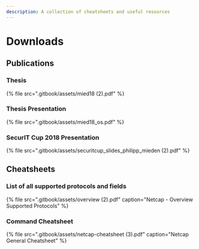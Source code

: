 ```yaml
---
description: A collection of cheatsheets and useful resources
---
```


# Downloads

## Publications

### Thesis

{% file src=".gitbook/assets/mied18 \(2\).pdf" %}

### Thesis Presentation

{% file src=".gitbook/assets/mied18\_os.pdf" %}

### SecurIT Cup 2018 Presentation

{% file src=".gitbook/assets/securitcup\_slides\_philipp\_mieden \(2\).pdf" %}

## Cheatsheets

### List of all supported protocols and fields

{% file src=".gitbook/assets/overview \(2\).pdf" caption="Netcap - Overview Supported Protocols" %}

### Command Cheatsheet

{% file src=".gitbook/assets/netcap-cheatsheet \(3\).pdf" caption="Netcap General Cheatsheet" %}

